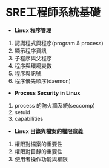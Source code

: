 # **SRE工程師系統基礎**

* **Linux 程序管理**
1. 認識程式與程序(program & process)
2. 顯示程序資訊
3. 子程序與父程序
4. 程序與環境變數
5. 程序與訊號
6. 程序優先順序(daemon)

* **Process Security in Linux**
1. process 的防火牆系統(seccomp)
2. setuid
3. capabilities

* **Linux 目錄與檔案的權限意義**
1. 權限對檔案的重要性
2. 權限對目錄的重要性
3. 使用者操作功能與權限